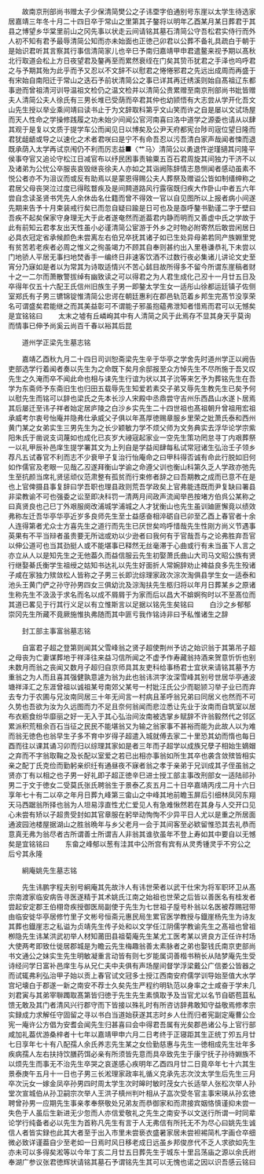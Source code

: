 <!-- { "loadSidebar": true } -->
　　故南京刑部尚书赠太子少保清简樊公之子讳垔字伯通别号东崖以太学生待选家居嘉靖三年冬十月二十四日卒于常山之里第其子鏊将以明年乙酉某月某日葬君于其县之博望乡华棠里前山之冈先事以状走云间请铭其墓石清简公守吾松君实侍行而外人初不知有君予最辱清简公知而亦未始面也正徳己卯君以公葬不备礼具疏白于朝于是始识君听其言察其行事信清简家儿也辛巳予南归嘉靖甲申君遣鳌来视予期以髙秋北行取道会松上方日夜望君及鏊再至而累然衰绖在门矣其贽币犹君之手泽也呜呼君之与予期其殆为此乎而予又忍以不文辞不以慰君之惓惓邪君之先远出成周而再盛于有宋始自南阳迁于常山之迭石予前状清简公之事已详其再迁绣溪则始自髙祖辽东都事逊而曾祖清河训导温祖文检仍之温文检并以清简公贵累赠至南京刑部尚书妣皆赠夫人清简公夫人徐氏有三男长堆已受荫而卒君其仲也幼颕悟有大志尝从学开化吾文山先生授以举业乘间靖曰读书止于为文辞取科第乎文山笑而许之自是屡以文试场屋而天人性命之学操修践履之功未始少间闻公官河南喜曰洛中道学之源委也请从以肆其观于是复以文质于提学车公而闻见日以博矣及公尹天府都宪台陟司宼位望日隆而君犹龃龉或导之以速化之术者君咲曰是宁不有命吾忍以污吾清白家声哉闻者悚而退既承荫入太学再试京闱仍不利而厉志益■〈艹马〉清简公以勇退忤逆瑾擿其问隆平侯事夺官又追论守松江日减官布以纾民困事责输粟五百石君周旋其间独力干济不以及诸弟为公忧公卒服丧哀毁继丧徐夫人亦如之其诣阙陈辞情志恳恻闻者感动虽素不悦公者亦不为沮议而或反有助焉以是蒙恩得赐公夫人葬祭及赠谥公皆如制缙绅称之君居父母丧哭泣过度已得眩瞀疾及是间闗道路风行露宿既归疾大作卧山中者五六年尝自念读圣贤书凭先人余休齿名仕籍而曾不得效一官以自见图所以上报者病小间遂先期来告予十月束装戒行矣已而忽自疑曰踰是日可也及是亟呼鏊书勤谨二字于壁曰吾疾不起矣保家守身理无大于此者遂奄然而逝葢君内静而明而又善虚中氏之学故于此有前知云君孝友出天性虽小必谨清简公宦游于外乡之时物必附寄然后敢尝闲居日必具衣冠定省承候颜色未尝离左右伯兄卒抚其诸子如已生处异母弟若同产族婣里党有贫苦若老疾者必周之惟义之徇虽竭力不顾其自奉则甚约出入里巷谦恭礼下未尝以门地骄人平居无事扫地焚香手一编终日非速客饮酒不过数行夜必集诸儿讲论文史至宵分乃寐如是者以为常其为诗取适情兴不苦心鉥目故所得多不留今所谓东崖稿者财十之一二尔而萧散警拔绰有幽致读之可以得君之为人君生成化己丒十一月廿五日及卒得年仅五十六配王氏信州旧族生子男一即鏊太学生女一适彤山徐都运廷镇子佐侧室郑氏有子男三镳锦锭惟清简公忠谔在朝廷惠利在郡邑轨范着乡邦生完髙节没享荣名可谓盛矣君能继之而其美益彰可不谓能子邪虽抱藴弗泄知者惜焉而君可以无憾矣是宜铭铭曰
　　太末之墟有丘嶙峋其中有人清简之风于此焉存不显其身天乎莫询而情事已伸予尚奚云尚百千春以裕其后昆

　　道州学正梁先生墓志铭

　　嘉靖乙酉秋九月二十四日司训恕斋梁先生辛于华亭之学舍先时道州学正以阙告吏部选学行着闻者奏以先生为之命既下矣月余邸报至众方悼先生不尽所施于吾又叹先生之久淹而卒不闻此命也相与诔先生行谊为状以其子沇等来乞予为葬铭先生在吾学为东斋师予东斋旧生也归田五载辱先生知爱若素交子弟又辱先生教先生已矣予何以慰先生而铭可以辞也梁氏之先本长沙人宋殿中丞鼎尝守吉州乐西昌山水遂卜居焉其后屡迁至讳子祥者始定居庐陵之白沙乡实先生二十四世祖也髙祖朝升曾祖用宏祖承威考尔衷号怡庵并隐弗仕承威父子俱以年髙厚徳赐章服乡里荣之妣萧氏泰和西州黄门某之女弟实生三男先生为之长少颖敏力学不烦父师为文务典实去浮华论学宗紫阳朱氏于凿说支词蔑如也成化已亥岁大祲宼起家业一空先生策功罔怠寻丁内艰葬祭一以礼甲辰补邑庠生提学署其文为上列自是学益闳肆每私试常冠诸生弘治壬子领乡荐凡五试春官不利而志不少衰甲子复治行怡庵命之曰甲科得否诚有命此行脱如旧何如作儒官及老眼一见哉乙丒遂拜衡山学谕之命遵父训也衡山科第久乏人学政亦弛先生至抗颜当席礼贤惩顽仪范肃整有孤贫而行束修者辞之曰吾期教之成而已意不在是也上官俾摄县事复辞曰学吾职也理县政则荒吾学政矣上官弗能违既而尹复缺曰署县非梁教谕不可也强委之讼至即决科罚一清两月间政声流闻举邑按堵方伯呉公某称之曰真贤良也己巳丁外艰服阕改浦城学浦城之人才犹衡山也先生虽训廸匪懈竟以绩效弗称左迁吾华亭华亭近岁多良师先生至士益感奋相淬砺自已卯至乙酉上春官者十余人连得第者尤众士方喜先生之道行而先生已厌世矣呜呼惜哉先生性刚方尚义节遇事英果有不平当辩者虽贵要无所诎或劝以少逊者曰我何有于官哉吾与之论弗胜弃吾官以伸公道可也当其劲挺人或不能堪事已释然无丝毫滞于心曲或行有未当虽下人言之亦立从人以是知先生之无他葢久而益信服云先生初娶萧氏曲山大司马文昭公族有贤行继娶綦氏衡学生祖绶之姑知书达礼以先生好面折人常婉辞劝止裨益良多先生殁诸子咸在家独力殡敛松人皆称之子男三长即沇综理家政次淙次淘俱县学生女一适泰和池头王黄门俨之孙守孙男四女三俱幼沇及淙淘扶先生柩归将以年月日葬某乡之原诸生称先生不汲汲于求名而名以成不屑屑于为家而后以昌大不媕婀徇时以不至髙位而其道已畧见于行其行义足以有立惟斯言以足据以铭先生矣铭曰
　　白沙之乡郁郁崇冈先生所藏不竟厥施惟执弗随而其中匪亏我作铭诗非曰予私惟诸生之辞

　　封工部主事富翁墓志铭

　　自富君子超之登第则闻其父雪峰翁之贤子超使荆州予访之始识翁于其第吊子超之母丧为亡妻谋葬地于祥泽往来益习信所闻之不虚予作寿藏翁持酒来贺意忻忻也别未数月而翁之丧闻又数月子超归自京师具其友吏科给事杨君士宜状来请铭其墓予方重翁之为人而且喜其强健孰意遽为翁为此也翁讳洪字汝深雪峰其别号世居华亭通波塘祥泽汇之东涯曾祖以诚祖某号南郊父某号一村妣汪氏公少而聪颕习举子业已而弃去专力于农圃与兄汝南同居三十年无间言一村病且革呼翁兄弟曰同居义也然而不可久势也吾欲为汝为久远图而力不足且奈何翁闻而悲泣悉让先业于汝南而自筑室以居布衣粝食纷华靡丽之好一无入于其心弘治间汝南被选掌乡赋辞不许翁毅然代之邻区累派积荒租余百石当征之民民不能堪翁又为输之翁家事不甚裕而能为此故人以为难而翁无徳色也翁早生子多不育中岁得子超遣入城就傅去家二十里恐其幼而惰也每日酉而往以课其诵习卯而归以综理其家如是者三年而子超学以成族兄孽子相始生嫡媢之弃而不字翁取鞠之及长配以室爱之若已出相亦事翁如所生其卒也袭含敛殡皆相实亲之配丁氏克俭而勤躬亲织纴有通昼夜不寐者翁之孝于亲弟于兄训成其子侄虽翁之贤亦丁有以相之也子男一好礼即子超正徳辛巳进士授工部主事改刑部女一适陆祁孙男二于文于徳女二受莫氏张氏聘翁生于景泰乙亥五月二十日卒嘉靖丙戌二月十六日享年七十有二以卒之年月日葬九峰第三畲山之中峰其地前瞻玉屏后引细林凤冈东翔天马西踞翁所择也翁为人坦易淳直性尤仁爱见人有急难愀然若在其身与人交开口见心未尝有矫以子超贵受封如其官章服在躬举动恂恂不少异平日人尤以是重之所居面通波园池楼屋据湖山之胜翁晩年与乡父老月一会于其间客至必欵留惟恐其去礼恭而意真无弗为翁尽者古所谓善士所谓吉人非翁其谁欤虽年不登上寿如其中要自以无憾矣是宜铭铭曰
　　东畲之峰郁以葱有洼其中公所宫有宾有从灵秀锺灵乎不穷公之后兮其永隆

　　絅庵姚先生墓志铭

　　先生讳鹏字程夫别号絅庵其先故汴人有讳世荣者以武干仕宋为将军职环卫从髙宗南渡家临安病告寻医遂精于其术姚氏江南之始祖也世荣之后皆以善医名有桂发者尝起安定郡王伯栩竒疾授御医局副使于先生为七世祖子垕号朴翁以名医被荐赐冠带由临安徙华亭居修竹里子文彬号恒斋元惠民局生累官医学教授与鐡崖杨先生为诗友其葬也鐡崖志之私谥为贞靖先生传子处和以文学任江阴儒学教谕先生之髙祖也曾祖栁隐先生讳某洪武初举人材知莆田县祖菊庵先生某尤工医考某以贤良方正任许村场大使两考即致仕徙居郡城是为瞻云先生梅趣翁善太素脉者之弟也娶钱氏南京吏部尚书文通公之妹实生先生明敏凝重言动皆有则七岁能属词善楷书稍长从陆梦庵先生受诗经问学日富补邑庠生与从兄仁夫中夫俱有声场屋间督学浮梁戴公广信娄公皆器之而试辄弗利弘治甲子始以贡上春官试文冠多士授江西南安府儒学训导始至值大水学宫圮壊白于郡遂一新之南安不荐士久矣先生严程约明轨范以身率之士咸奋于学未几刘君寅与其弟宰聨躅取髙第皆归徳于先生先生素慎取予及当官尤以名节自砺苞苴私馈无敢及其门者清风兴行郡守而下皆接以殊礼时有所咨访辞弗敢知守益敬焉修孝宗实録成力求解任守固留之寻以书白当道始获遂其志时乡人仕而归者宪副定庵曹公佥宪一庵许公方倡为安耆会闻先生归甚喜曰会中得君吾属有光矣郡邑诸公与上官行部咸加礼葢优游桑梓者十七年以嘉靖甲申六月二日考终于正寝距其生正统丁夘五月廿七日享年七十有八配孺人余氏养志先生某之女俭勤慈惠与先生一徳相成先生壮年多疾病孺人左右扶持饮膳药饵必亲有所须皆先意而具卒致先生于康宁抚子孙待婣族不以烦先生而事无不治先生卒哭之哀遂感心疾明年乙酉四月廿二日竟卒年七十六其生景泰庚午五月十一日也子男三长淞理家政率礼循义克承先志次汶太学生后先生三月卒次沅女一嫁金凤卒孙男四时周太学生次时皞时敏时茂女六长适举人张松次举人孙堂次宣城伯从孙卫嗣宗次举人王洪子槙州判叶相从子嵓次受冬官主事宋瑛从孙玄徳聘曾孙男一应期先生事亲孝奉祭敬处兄弟友而恭御家和而肃接宾姻恪慎谨抑未尝一失色于人虽后生新进无少忽而人亦信爱敬礼之先生之南安予以文送行所谓一时同辈论学行纯备者必以先生为首称凡先生有言于人无弗信有所托无不为尽心曰姚先生诚信人者皆实録也此其大者至于出入市里未尝亵衣盛暑家居未尝袒裼简札字画仓卒细微必致详谨葢自少至老如一日焉时风日移老成日远虽乡邦俊彦代不乏人求欲如先生亦未可以多得矣淞等以今年丁亥二月廿五日葬先生于城东十里吕荡庙之源以余氏祔奉湖广参议张君徳辉状请铭其墓石予谓铭先生其可以无愧也诺之因以识吾感云铭曰
